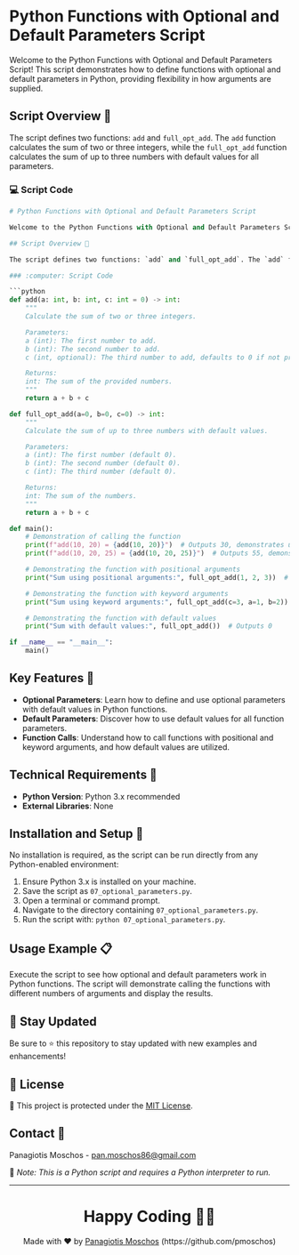 # Python Functions with Optional and Default Parameters Script

Welcome to the Python Functions with Optional and Default Parameters Script! This script demonstrates how to define functions with optional and default parameters in Python, providing flexibility in how arguments are supplied.

## Script Overview 📘

The script defines two functions: `add` and `full_opt_add`. The `add` function calculates the sum of two or three integers, while the `full_opt_add` function calculates the sum of up to three numbers with default values for all parameters.

### :computer: Script Code

```python
# Python Functions with Optional and Default Parameters Script

Welcome to the Python Functions with Optional and Default Parameters Script! This script demonstrates how to define functions with optional and default parameters in Python, providing flexibility in how arguments are supplied.

## Script Overview 📘

The script defines two functions: `add` and `full_opt_add`. The `add` function calculates the sum of two or three integers, while the `full_opt_add` function calculates the sum of up to three numbers with default values for all parameters.

### :computer: Script Code

```python
def add(a: int, b: int, c: int = 0) -> int:
    """
    Calculate the sum of two or three integers.

    Parameters:
    a (int): The first number to add.
    b (int): The second number to add.
    c (int, optional): The third number to add, defaults to 0 if not provided.

    Returns:
    int: The sum of the provided numbers.
    """
    return a + b + c

def full_opt_add(a=0, b=0, c=0) -> int:
    """
    Calculate the sum of up to three numbers with default values.

    Parameters:
    a (int): The first number (default 0).
    b (int): The second number (default 0).
    c (int): The third number (default 0).

    Returns:
    int: The sum of the numbers.
    """
    return a + b + c

def main():
    # Demonstration of calling the function
    print(f"add(10, 20) = {add(10, 20)}")  # Outputs 30, demonstrates using the default for 'c'
    print(f"add(10, 20, 25) = {add(10, 20, 25)}")  # Outputs 55, demonstrates specifying all three parameters

    # Demonstrating the function with positional arguments
    print("Sum using positional arguments:", full_opt_add(1, 2, 3))  # Outputs 6

    # Demonstrating the function with keyword arguments
    print("Sum using keyword arguments:", full_opt_add(c=3, a=1, b=2))  # Outputs 6

    # Demonstrating the function with default values
    print("Sum with default values:", full_opt_add())  # Outputs 0

if __name__ == "__main__":
    main()
```

## Key Features 🌟

- **Optional Parameters**: Learn how to define and use optional parameters with default values in Python functions.
- **Default Parameters**: Discover how to use default values for all function parameters.
- **Function Calls**: Understand how to call functions with positional and keyword arguments, and how default values are utilized.

## Technical Requirements 🔧

- **Python Version**: Python 3.x recommended
- **External Libraries**: None

## Installation and Setup 🚀

No installation is required, as the script can be run directly from any Python-enabled environment:

1. Ensure Python 3.x is installed on your machine.
2. Save the script as `07_optional_parameters.py`.
3. Open a terminal or command prompt.
4. Navigate to the directory containing `07_optional_parameters.py`.
5. Run the script with: `python 07_optional_parameters.py`.

## Usage Example 📋

Execute the script to see how optional and default parameters work in Python functions. The script will demonstrate calling the functions with different numbers of arguments and display the results.

## 📢 Stay Updated

Be sure to ⭐ this repository to stay updated with new examples and enhancements!

## 📄 License
🔐 This project is protected under the [MIT License](https://mit-license.org/).


## Contact 📧
Panagiotis Moschos - pan.moschos86@gmail.com

🔗 *Note: This is a Python script and requires a Python interpreter to run.*

---
<h1 align=center>Happy Coding 👨‍💻 </h1>

<p align="center">
  Made with ❤️ by 
  <a href="https://www.linkedin.com/in/panagiotis-moschos" target="_blank">
  Panagiotis Moschos</a> (https://github.com/pmoschos)
</p>